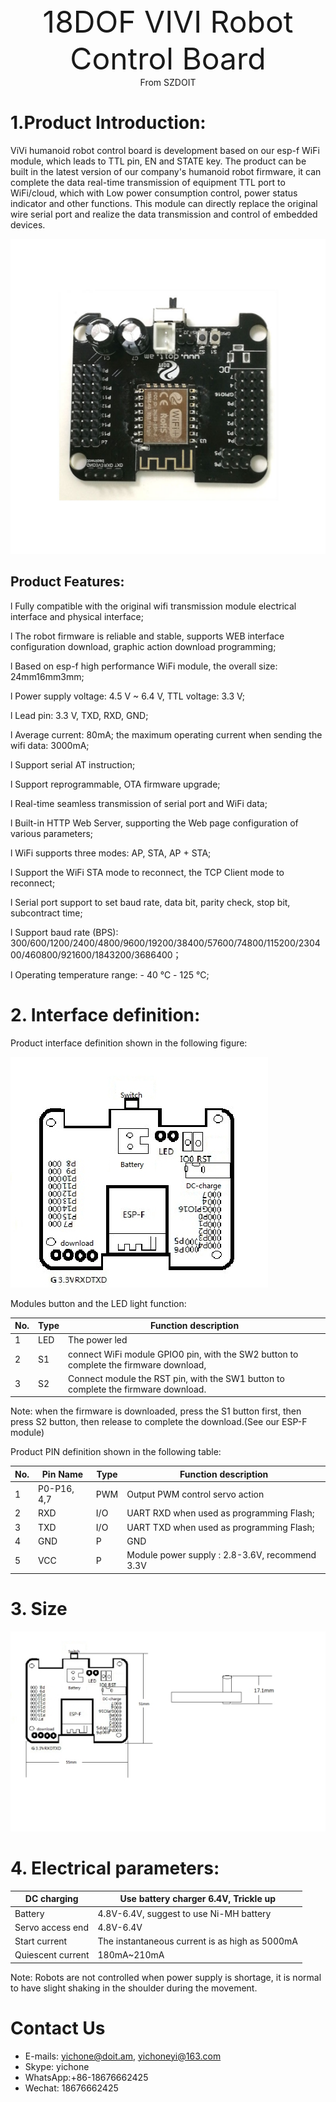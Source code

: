 <center><font size=10> 18DOF VIVI Robot Control Board</center></font>
<center> From SZDOIT</center>

# 1.Product Introduction:

ViVi humanoid robot control board is development  based on our esp-f WiFi module, which leads to TTL pin, EN and STATE key. The product can be built in the latest version of our company's humanoid robot firmware, it can complete the data real-time transmission of equipment TTL port to WiFi/cloud, which with Low power consumption control, power status indicator and other functions. This module can directly replace the original wire serial port and realize the data transmission and control of embedded devices.

![img](wps1.png) 

## Product Features:

l Fully compatible with the original wifi transmission module electrical interface and physical interface;	

l The robot firmware is reliable and stable, supports WEB interface configuration download, graphic action download programming;	

l Based on esp-f high performance WiFi module, the overall size: 24mm16mm3mm;	

l Power supply voltage: 4.5 V ~ 6.4 V, TTL voltage: 3.3 V;	

l Lead pin: 3.3 V, TXD, RXD, GND;	

l Average current: 80mA; the maximum operating current when sending the wifi data: 3000mA;	

l Support serial AT instruction;	

l Support reprogrammable, OTA firmware upgrade;	

l Real-time seamless transmission of serial port and WiFi data;	

l Built-in HTTP Web Server, supporting the Web page configuration of various parameters;	

l WiFi supports three modes: AP, STA, AP + STA;	

l Support the WiFi STA mode to reconnect, the TCP Client mode to reconnect;	

l Serial port support to set baud rate, data bit, parity check, stop bit, subcontract time;	

l Support baud rate (BPS): 300/600/1200/2400/4800/9600/19200/38400/57600/74800/115200/230400/460800/921600/1843200/3686400；	

l Operating temperature range: - 40 ℃ - 125 ℃;	

# 2. Interface definition:

Product interface definition shown in the following figure:

![img](wps2.jpg) 

Modules button and the LED light function:

| No.  | Type | Function description                                         |
| ---- | ---- | ------------------------------------------------------------ |
| 1    | LED  | The power led                                                |
| 2    | S1   | connect WiFi module GPIO0 pin, with the SW2 button to complete the firmware download, |
| 3    | S2   | Connect module the RST pin, with the SW1 button to complete the firmware download. |

 

Note: when the firmware is downloaded, press the S1 button first, then press S2 button, then release to complete the download.(See our ESP-F module)

Product PIN definition shown in the following table:

| No.  | Pin Name    | Type | Function description                           |
| ---- | ----------- | ---- | ---------------------------------------------- |
| 1    | P0-P16, 4,7 | PWM  | Output PWM control servo action                |
| 2    | RXD         | I/O  | UART RXD when used as programming Flash;       |
| 3    | TXD         | I/O  | UART TXD when used as programming Flash;       |
| 4    | GND         | P    | GND                                            |
| 5    | VCC         | P    | Module power supply : 2.8-3.6V, recommend 3.3V |

# 3. Size

![img](wps3.jpg) 

 

# 4. Electrical parameters:

| DC charging       | Use battery charger 6.4V, Trickle up           |
| ----------------- | ---------------------------------------------- |
| Battery           | 4.8V-6.4V, suggest to use Ni-MH battery        |
| Servo access end  | 4.8V-6.4V                                      |
| Start current     | The instantaneous current is as high as 5000mA |
| Quiescent current | 180mA~210mA                                    |

Note: Robots are not controlled when power supply is shortage, it is normal to have slight shaking in the shoulder during the movement.

# Contact Us

- E-mails: [yichone@doit.am](mailto:yichone@doit.am), [yichoneyi@163.com](mailto:yichoneyi@163.com)
- Skype: yichone
- WhatsApp:+86-18676662425
- Wechat: 18676662425